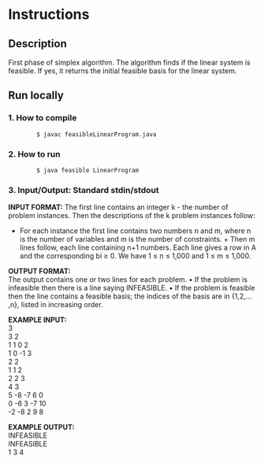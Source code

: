 # Instructions

## Description

First phase of simplex algorithm. The algorithm finds if the linear system is feasible. If yes, it returns the initial feasible basis for the linear system.

## Run locally 

### 1. How to compile  

            $ javac feasibleLinearProgram.java

### 2. How to run  

            $ java feasible LinearProgram
            
### 3. Input/Output: Standard stdin/stdout

**INPUT FORMAT:** The first line contains an integer k - the number of problem instances. Then the descriptions of the k problem instances follow:  
+ For each instance the first line contains two numbers n and m, where n is the number of variables and m is the number of constraints. + Then m lines follow, each line containing n+1 numbers. Each line gives a row in A and the corresponding bi ≥ 0. We have 1 ≤ n ≤ 1,000
and 1 ≤ m ≤ 1,000.

**OUTPUT FORMAT:**  
The output contains one or two lines for each problem.
• If the problem is infeasible then there is a line saying INFEASIBLE.
• If the problem is feasible then the line contains a feasible basis; the indices of the basis are in {1,2,... ,n}, listed in increasing order.

**EXAMPLE INPUT:**  
3  
3 2  
1 1 0 2  
1 0 -1 3  
2 2  
1 1 2  
2 2 3  
4 3  
5 -8 -7 6 0  
0 -6 3 -7 10  
-2 -8 2 9 8  

**EXAMPLE OUTPUT:**  
INFEASIBLE  
INFEASIBLE  
1 3 4  
